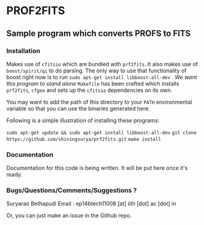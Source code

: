 # PROF2FITS
## Sample program which converts PROFS to FITS



### Installation
Makes use of `cfitsio` which are bundled with `prf2fits`. 
It also makes use of `boost/spirit/qi` to do parsing. 
The only way to use that functionality of boost right now is to run 
`sudo apt-get install libboost-all-dev` . *We want this program to stand alone*
`Makefile` has been crafted which installs `prf2fits`, `cfgen` and sets up the `cfitsio` dependencies on its own. 

You may want to add the path of this directory to your `PATH` environmental variable so that you can use the binaries generated here.

Following is a simple illustration of installing these programs:

`sudo apt-get update && sudo apt-get install libboost-all-dev`
`git clone https://github.com/shiningsurya/prf2fits.git`
`make install`


### Documentation
Documentation for this code is being written. 
It will be put here once it's ready. 


### Bugs/Questions/Comments/Suggestions ?
Suryarao Bethapudi 
Email : ep14btech11008 [at] iith [dot] ac [dot] in

Or, you can just make an issue in the Github repo.


